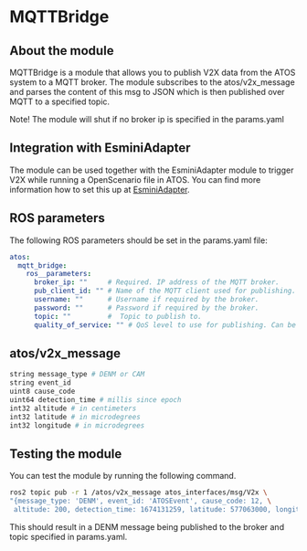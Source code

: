 # MQTTBridge

## About the module
MQTTBridge is a module that allows you to publish V2X data from the ATOS system to a MQTT broker. The module subscribes to the atos/v2x_message and parses the content of this msg
to JSON which is then published over MQTT to a specified topic.  

Note! The module will shut if no broker ip is specified in the params.yaml
## Integration with EsminiAdapter
The module can be used together with the EsminiAdapter module to trigger V2X while running a OpenScenario file in ATOS. You can find more information how to set this up at [EsminiAdapter](./EsminiAdapter.md).

## ROS parameters
The following ROS parameters should be set in the params.yaml file:

```yaml
atos:
  mqtt_bridge:
    ros__parameters:
      broker_ip: ""     # Required. IP address of the MQTT broker.
      pub_client_id: "" # Name of the MQTT client used for publishing. A random number is appended to the name to avoid name collisions.
      username: ""      # Username if required by the broker.
      password: ""      # Password if required by the broker.
      topic: ""         #  Topic to publish to.
      quality_of_service: "" # QoS level to use for publishing. Can be 0, 1 or 2.
```

## atos/v2x_message

```bash
string message_type # DENM or CAM
string event_id 
uint8 cause_code
uint64 detection_time # millis since epoch
int32 altitude # in centimeters
int32 latitude # in microdegrees
int32 longitude # in microdegrees
```

## Testing the module

You can test the module by running the following command.

```bash
ros2 topic pub -r 1 /atos/v2x_message atos_interfaces/msg/V2x \
"{message_type: 'DENM', event_id: 'ATOSEvent', cause_code: 12, \
 altitude: 200, detection_time: 1674131259, latitude: 577063000, longitude: 119416860}"
```

This should result in a DENM message being published to the broker and topic specified in params.yaml.